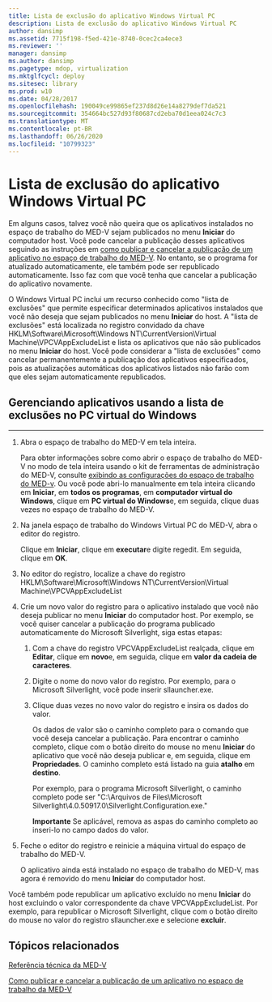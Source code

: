```yaml
---
title: Lista de exclusão do aplicativo Windows Virtual PC
description: Lista de exclusão do aplicativo Windows Virtual PC
author: dansimp
ms.assetid: 7715f198-f5ed-421e-8740-0cec2ca4ece3
ms.reviewer: ''
manager: dansimp
ms.author: dansimp
ms.pagetype: mdop, virtualization
ms.mktglfcycl: deploy
ms.sitesec: library
ms.prod: w10
ms.date: 04/28/2017
ms.openlocfilehash: 190049ce99865ef237d8d26e14a8279def7da521
ms.sourcegitcommit: 354664bc527d93f80687cd2eba70d1eea024c7c3
ms.translationtype: MT
ms.contentlocale: pt-BR
ms.lasthandoff: 06/26/2020
ms.locfileid: "10799323"
---
```

# Lista de exclusão do aplicativo Windows Virtual PC


Em alguns casos, talvez você não queira que os aplicativos instalados no espaço de trabalho do MED-V sejam publicados no menu **Iniciar** do computador host. Você pode cancelar a publicação desses aplicativos seguindo as instruções em [como publicar e cancelar a publicação de um aplicativo no espaço de trabalho do MED-V](how-to-publish-and-unpublish-an-application-on-the-med-v-workspace.md). No entanto, se o programa for atualizado automaticamente, ele também pode ser republicado automaticamente. Isso faz com que você tenha que cancelar a publicação do aplicativo novamente.

O Windows Virtual PC inclui um recurso conhecido como "lista de exclusões" que permite especificar determinados aplicativos instalados que você não deseja que sejam publicados no menu **Iniciar** do host. A "lista de exclusões" está localizada no registro convidado da chave HKLM\\Software\\Microsoft\\Windows NT\\CurrentVersion\\Virtual Machine\\VPCVAppExcludeList e lista os aplicativos que não são publicados no menu **Iniciar** do host. Você pode considerar a "lista de exclusões" como cancelar permanentemente a publicação dos aplicativos especificados, pois as atualizações automáticas dos aplicativos listados não farão com que eles sejam automaticamente republicados.

## Gerenciando aplicativos usando a lista de exclusões no PC virtual do Windows


****

1.  Abra o espaço de trabalho do MED-V em tela inteira.

    Para obter informações sobre como abrir o espaço de trabalho do MED-V no modo de tela inteira usando o kit de ferramentas de administração do MED-V, consulte [exibindo as configurações do espaço de trabalho do MED-v](viewing-med-v-workspace-configurations.md#bkmk-fullscreen). Ou você pode abri-lo manualmente em tela inteira clicando em **Iniciar**, em **todos os programas**, em **computador virtual do Windows**, clique em **PC virtual do Windows**e, em seguida, clique duas vezes no espaço de trabalho do MED-V.

2.  Na janela espaço de trabalho do Windows Virtual PC do MED-V, abra o editor do registro.

    Clique em **Iniciar**, clique em **executar**e digite regedit. Em seguida, clique em **OK**.

3.  No editor do registro, localize a chave do registro HKLM\\Software\\Microsoft\\Windows NT\\CurrentVersion\\Virtual Machine\\VPCVAppExcludeList

4.  Crie um novo valor do registro para o aplicativo instalado que você não deseja publicar no menu **Iniciar** do computador host. Por exemplo, se você quiser cancelar a publicação do programa publicado automaticamente do Microsoft Silverlight, siga estas etapas:

    1.  Com a chave do registro VPCVAppExcludeList realçada, clique em **Editar**, clique em **novo**e, em seguida, clique em **valor da cadeia de caracteres**.

    2.  Digite o nome do novo valor do registro. Por exemplo, para o Microsoft Silverlight, você pode inserir sllauncher.exe.

    3.  Clique duas vezes no novo valor do registro e insira os dados do valor.

        Os dados de valor são o caminho completo para o comando que você deseja cancelar a publicação. Para encontrar o caminho completo, clique com o botão direito do mouse no menu **Iniciar** do aplicativo que você não deseja publicar e, em seguida, clique em **Propriedades**. O caminho completo está listado na guia **atalho** em **destino**.

        Por exemplo, para o programa Microsoft Silverlight, o caminho completo pode ser "C:\\Arquivos de Files\\Microsoft Silverlight\\4.0.50917.0\\Silverlight.Configuration.exe."

        **Importante**  Se aplicável, remova as aspas do caminho completo ao inseri-lo no campo dados do valor.

         

5.  Feche o editor do registro e reinicie a máquina virtual do espaço de trabalho do MED-V.

    O aplicativo ainda está instalado no espaço de trabalho do MED-V, mas agora é removido do menu **Iniciar** do computador host.

Você também pode republicar um aplicativo excluído no menu **Iniciar** do host excluindo o valor correspondente da chave VPCVAppExcludeList. Por exemplo, para republicar o Microsoft Silverlight, clique com o botão direito do mouse no valor do registro sllauncher.exe e selecione **excluir**.

## Tópicos relacionados


[Referência técnica da MED-V](technical-reference-for-med-v.md)

[Como publicar e cancelar a publicação de um aplicativo no espaço de trabalho da MED-V](how-to-publish-and-unpublish-an-application-on-the-med-v-workspace.md)

 

 





